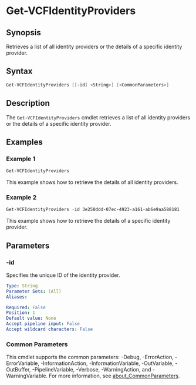 # Get-VCFIdentityProviders

## Synopsis

Retrieves a list of all identity providers or the details of a specific identity provider.

## Syntax

```powershell
Get-VCFIdentityProviders [[-id] <String>] [<CommonParameters>]
```

## Description

The `Get-VCFIdentityProviders` cmdlet retrieves a list of all identity providers or the details of a specific identity provider.

## Examples

### Example 1

```powershell
Get-VCFIdentityProviders
```

This example shows how to retrieve the details of all identity providers.

### Example 2

```powershell
Get-VCFIdentityProviders -id 3e250ddd-07ec-4923-a161-ab6e9aa588181
```

This example shows how to retrieve the details of a specific identity provider.

## Parameters

### -id

Specifies the unique ID of the identity provider.

```yaml
Type: String
Parameter Sets: (All)
Aliases:

Required: False
Position: 1
Default value: None
Accept pipeline input: False
Accept wildcard characters: False
```

### Common Parameters

This cmdlet supports the common parameters: -Debug, -ErrorAction, -ErrorVariable, -InformationAction, -InformationVariable, -OutVariable, -OutBuffer, -PipelineVariable, -Verbose, -WarningAction, and -WarningVariable. For more information, see [about_CommonParameters](http://go.microsoft.com/fwlink/?LinkID=113216).

